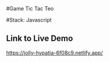 #Game Tic Tac Teo

#Stack:
Javascript

## Link to Live Demo

https://jolly-hypatia-6f08c9.netlify.app/

